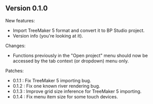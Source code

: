 
## Version 0.1.0

New features:
- Import TreeMaker 5 format and convert it to BP Studio project.
- Version info (you're looking at it).

Changes:
- Functions previously in the "Open project" menu should now be accessed by the tab context (or dropdown) menu only.

Patches:

- 0.1.1 : Fix TreeMaker 5 importing bug.
- 0.1.2 : Fix one known river rendering bug.
- 0.1.3 : Improve grid size inference for TreeMaker 5 importing.
- 0.1.4 : Fix menu item size for some touch devices.
